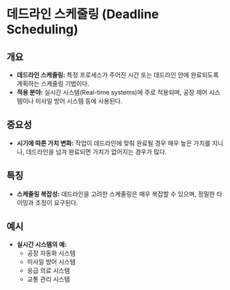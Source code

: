 # 데드라인 스케줄링 (Deadline Scheduling)

## 개요
- **데드라인 스케줄링:** 특정 프로세스가 주어진 시간 또는 데드라인 안에 완료되도록 계획하는 스케줄링 기법이다.
- **적용 분야:** 실시간 시스템(Real-time systems)에 주로 적용되며, 공장 제어 시스템이나 미사일 방어 시스템 등에 사용된다.

## 중요성
- **시기에 따른 가치 변화:** 작업이 데드라인에 맞춰 완료될 경우 매우 높은 가치를 지니나, 데드라인을 넘겨 완료되면 가치가 없어지는 경우가 많다.

## 특징
- **스케줄링 복잡성:** 데드라인을 고려한 스케줄링은 매우 복잡할 수 있으며, 정밀한 타이밍과 조정이 요구된다.

## 예시
- **실시간 시스템의 예:**
    - 공장 자동화 시스템
    - 미사일 방어 시스템
    - 응급 의료 시스템
    - 교통 관리 시스템
